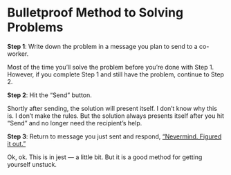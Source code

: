 # Bulletproof Method to Solving Problems

**Step 1**: Write down the problem in a message you plan to send to a co-worker.

Most of the time you’ll solve the problem before you’re done with Step 1. However, if you complete Step 1 and still have the problem, continue to Step 2.

**Step 2**: Hit the “Send” button.

Shortly after sending, the solution will present itself. I don’t know why this is. I don’t make the rules. But the solution always presents itself after you hit “Send” and no longer need the recipient’s help.

**Step 3**: Return to message you just sent and respond, [“Nevermind. Figured it out.”](https://www.instagram.com/reel/C40w-f3PA7I)

Ok, ok. This is in jest — a little bit. But it is a good method for getting yourself unstuck.